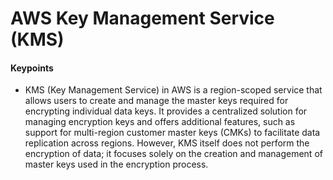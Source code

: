 # AWS Key Management Service (KMS)

#### Keypoints
- KMS (Key Management Service) in AWS is a region-scoped service that allows users to create and manage the master keys required for encrypting individual data keys. It provides a centralized solution for managing encryption keys and offers additional features, such as support for multi-region customer master keys (CMKs) to facilitate data replication across regions. However, KMS itself does not perform the encryption of data; it focuses solely on the creation and management of master keys used in the encryption process.
